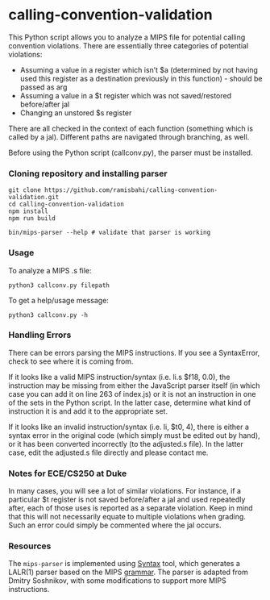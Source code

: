 # calling-convention-validation

This Python script allows you to analyze a MIPS file for potential calling convention violations. There are essentially three categories of potential violations:
* Assuming a value in a register which isn’t $a (determined by not having used this register as a destination previously in this function) - should be passed as arg 
* Assuming a value in a $t register which was not saved/restored before/after jal 
* Changing an unstored $s register 

There are all checked in the context of each function (something which is called by a jal). Different paths are navigated through branching, as well.

Before using the Python script (callconv.py), the parser must be installed.

### Cloning repository and installing parser

```
git clone https://github.com/ramisbahi/calling-convention-validation.git
cd calling-convention-validation
npm install
npm run build

bin/mips-parser --help # validate that parser is working
```


### Usage 

To analyze a MIPS .s file:

```
python3 callconv.py filepath
```

To get a help/usage message:

```
python3 callconv.py -h
```

### Handling Errors

There can be errors parsing the MIPS instructions. If you see a SyntaxError, check to see where it is coming from. 

If it looks like a valid MIPS instruction/syntax (i.e. li.s $f18, 0.0), the instruction may be missing from either the JavaScript parser itself (in which case you can add it on line 263 of index.js) or it is not an instruction in one of the sets in the Python script. In the latter case, determine what kind of instruction it is and add it to the appropriate set.
 
If it looks like an invalid instruction/syntax (i.e. li, $t0, 4), there is either a syntax error in the original code (which simply must be edited out by hand), or it has been converted incorrectly (to the adjusted.s file). In the latter case, edit the adjusted.s file directly and please contact me.


### Notes for ECE/CS250 at Duke

In many cases, you will see a lot of similar violations. For instance, if a particular $t register is not saved before/after a jal and used repeatedly after, each of those uses is reported as a separate violation. Keep in mind that this will not necessarily equate to multiple violations when grading. Such an error could simply be commented where the jal occurs.


### Resources

The `mips-parser` is implemented using [Syntax](https://github.com/DmitrySoshnikov/syntax) tool, which generates a LALR(1) parser based on the MIPS [grammar](https://github.com/DmitrySoshnikov/mips-parser/blob/master/mips.g). The parser is adapted from Dmitry Soshnikov, with some modifications to support more MIPS instructions.
